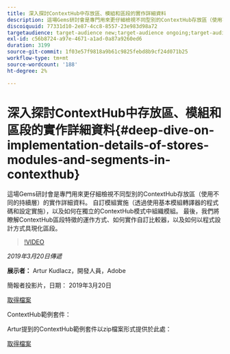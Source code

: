 ```yaml
---
title: 深入探討ContextHub中存放區、模組和區段的實作詳細資料
description: 這場Gems研討會是專門用來更仔細檢視不同型別的ContextHub存放區（使用不同的持續層）的實作詳細資料。 自訂模組實施（透過使用基本模組轉譯器的程式碼和設定實施），以及如何在獨立的ContextHub模式中組織模組。 最後，我們將瞭解ContextHub區段特徵的運作方式、如何實作自訂比較器，以及如何以程式設計方式具現化區段。
discoiquuid: 77331d10-2e87-4cc8-8557-23e983d98a72
targetaudience: target-audience new;target-audience ongoing;target-audience upgrader
exl-id: c56b8724-a97e-4671-a1ad-0a87a9260ed6
duration: 3199
source-git-commit: 1f03e57f9818a9b61c9825febd8b9cf24d071b25
workflow-type: tm+mt
source-wordcount: '188'
ht-degree: 2%

---
```


# 深入探討ContextHub中存放區、模組和區段的實作詳細資料{#deep-dive-on-implementation-details-of-stores-modules-and-segments-in-contexthub}

這場Gems研討會是專門用來更仔細檢視不同型別的ContextHub存放區（使用不同的持續層）的實作詳細資料。 自訂模組實施（透過使用基本模組轉譯器的程式碼和設定實施），以及如何在獨立的ContextHub模式中組織模組。 最後，我們將瞭解ContextHub區段特徵的運作方式、如何實作自訂比較器，以及如何以程式設計方式具現化區段。

>[!VIDEO](https://video.tv.adobe.com/v/27010/?quality=9)

*2019年3月20日傳遞*

**展示者：** Artur Kudlacz，開發人員，Adobe

簡報者投影片，日期： 2019年3月20日

[取得檔案](assets/aem-gems-contexthubdeepdive-03202019.pdf)

ContextHub範例套件：

Artur提到的ContextHub範例套件以zip檔案形式提供於此處：

[取得檔案](/help/experience-manager-gems/assets/contexthub-gems-deep-dive-1.0.zip)